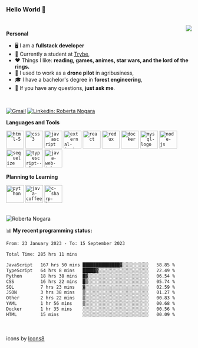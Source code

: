 ### Hello World 👋

<br />

<img align="right" src="https://github.blog/wp-content/uploads/2018/10/46896184-b679fc80-ce30-11e8-88bf-921e9b788f7c.gif?resize=200%2C200"  />

**Personal**
- 🖥️ I am a **fullstack developer**
- 📖 Currently a student at [Trybe](https://www.betrybe.com/),
- ❤️ Things I like: **reading, games, animes, star wars, and the lord of the rings.** 
- 🌾 I used to work as a **drone pilot** in agribusiness,
- 🎓 I have a bachelor's degree in **forest engineering**,
- 💬 If you have any questions, **just ask me**.

<br />

[![Gmail](https://img.icons8.com/neon/96/gmail.png)](mailto:r.nogara.dev@gmail.com)
[![Linkedin: Roberta Nogara](https://img.icons8.com/neon/96/linkedin.png)](https://www.linkedin.com/in/robertanogara/)

**Languages and Tools**  

<code><img width="48" height="48" src="https://img.icons8.com/fluency/48/html-5.png" alt="html-5"/></code>
<code><img width="48" height="48" src="https://img.icons8.com/fluency/48/css3.png" alt="css3"/></code>
<code><img width="48" height="48" src="https://img.icons8.com/fluency/48/javascript.png" alt="javascript"/></code>
<code><img width="48" height="48" src="https://img.icons8.com/external-tal-revivo-color-tal-revivo/48/external-jest-can-collect-code-coverage-information-from-entire-projects-logo-color-tal-revivo.png" alt="external-jest-can-collect-code-coverage-information-from-entire-projects-logo-color-tal-revivo"/></code>
<code><img width="48" height="48" src="https://img.icons8.com/office/40/react.png" alt="react"/></code>
<code><img width="48" height="48" src="https://img.icons8.com/color/48/redux.png" alt="redux"/></code>
<code><img width="48" height="48" src="https://img.icons8.com/fluency/48/docker.png" alt="docker"/></code>
<code><img width="48" height="48" src="https://img.icons8.com/fluency/48/mysql-logo.png" alt="mysql-logo"/></code>
<code><img width="48" height="48" src="https://img.icons8.com/fluency/48/node-js.png" alt="node-js"/></code>
<code><img width="48" height="48" src="https://cdn.icon-icons.com/icons2/2415/PNG/512/sequelize_original_logo_icon_146348.png" alt="sequelize"/></code>
<code><img width="48" height="48" src="https://img.icons8.com/fluency/48/typescript--v2.png" alt="typescript--v2"/></code>
<code><img width="48" height="48" src="https://img.icons8.com/color/48/java-web-token.png" alt="java-web-token"/></code>

**Planning to Learning**

<code><img width="48" height="48" src="https://img.icons8.com/fluency/48/python.png" alt="python"/></code>
<code><img width="48" height="48" src="https://img.icons8.com/fluency/48/java-coffee-cup-logo.png" alt="java-coffee-cup-logo"/></code>
<code><img width="48" height="48" src="https://img.icons8.com/fluency/48/c-sharp-logo.png" alt="c-sharp-logo"/></code>

<br />
<img src="https://github-readme-stats.vercel.app/api?username=rnogara&count_private=true&show_icons=true" alt="Roberta Nogara" />
<br />

📊 **My recent programming status:**
<!--START_SECTION:waka-->

```txt
From: 23 January 2023 - To: 15 September 2023

Total Time: 285 hrs 11 mins

JavaScript   167 hrs 50 mins ██████████████▓░░░░░░░░░░   58.85 %
TypeScript   64 hrs 8 mins   █████▓░░░░░░░░░░░░░░░░░░░   22.49 %
Python       18 hrs 38 mins  █▓░░░░░░░░░░░░░░░░░░░░░░░   06.54 %
CSS          16 hrs 22 mins  █▒░░░░░░░░░░░░░░░░░░░░░░░   05.74 %
SQL          7 hrs 23 mins   ▓░░░░░░░░░░░░░░░░░░░░░░░░   02.59 %
JSON         3 hrs 38 mins   ▒░░░░░░░░░░░░░░░░░░░░░░░░   01.27 %
Other        2 hrs 22 mins   ▒░░░░░░░░░░░░░░░░░░░░░░░░   00.83 %
YAML         1 hr 56 mins    ▒░░░░░░░░░░░░░░░░░░░░░░░░   00.68 %
Docker       1 hr 35 mins    ░░░░░░░░░░░░░░░░░░░░░░░░░   00.56 %
HTML         15 mins         ░░░░░░░░░░░░░░░░░░░░░░░░░   00.09 %
```

<!--END_SECTION:waka-->

<br />
<br />
icons by <a href="https://icons8.com">Icons8</a>
